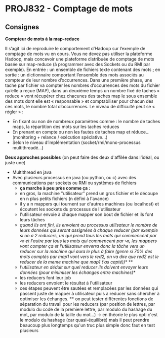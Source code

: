 # PROJ832 - Comptage de mots

## Consignes

**Compteur de mots à la map-reduce**

Il s’agit ici de reproduire le comportement d’Hadoop sur l’exemple de comptage de mots vu en cours. Vous ne devez pas utiliser la plateforme Hadoop, mais concevoir une plateforme distribuée de comptage de mots basée sur map-reduce (à programmer avec des Sockets ou du RMI par exemple). En entrée : un ensemble de fichiers texte contenant des mots ; en sortie : un dictionnaire comportant l’ensemble des mots associés au compteur de leur nombre d’occurrences. Dans une première phase, une tache par fichier va compter les nombres d’occurrences des mots du fichier qu’elle a reçue (MAP), dans un deuxième temps un nombre fixé de taches « reduce » vont récupérer chez chacunes des taches map le sous ensemble des mots dont elle est « responsable » et comptabiliser pour chacun des ces mots, le nombre total d’occurrences. Le niveau de difficulté peut se « régler » : 

- En fixant ou non de nombreux paramètres comme : le nombre de taches maps, la répartition des mots sur les taches reduces
- En prenant en compte ou non les fautes de taches map et réduce… (monitoring + relance / exécution spéclative…)
- Selon le niveau d’implémentation (socket/rmi/mono-processus multithreadé…)

**Deux approches possibles** (on peut faire des deux d'affilée dans l'idéal, ou juste une)

- Multithread en java
- Avec plusieurs processus en java (ou python, ou c) avec des communications par sockets ou RMI ou systèmes de fichiers
    - **ça marche à peu près comme ça :**
    - en gros, la machine "utilisateur" prend un gros fichier et le découpe en n plus petits fichiers (n défini à l'avance)
    - il y a n mappers qui tournent sur d'autres machines (ou localhost) et écoutent les sockets du processus de l'utilisateur
    - l'utilisateur envoie à chaque mapper son bout de fichier et ils font leurs tâches
    - _quand ils ont fini, ils envoient au processus utilisateur le nombre de leurs données qui seront assignées à chaque reducer (par exemple si on a 2 reducers, un qui prend tous les mots qui commencent par `<m` et l'autre par tous les mots qui commencent par `>m`, les mappers vont compter ça et l'utilisateur enverra donc la tâche vers un reducer sur la machine qui aura le plus à faire (genre si 70% des mots comptés par map1 vont vers le red2, on va dire que red2 est le reducer de la meme machine que map1 t'as capté))_* **
    - _l'utilisateur en déduit sur quel reducer ils doivent envoyer leurs données (pour minimiser les échanges entre machines)_*
    - les reducers font leur job
    - les reducers envoient le résultat à l'utilisateur 
    * ces étapes peuvent être sautées et remplacées par les données qui passent juste de mapper à utilisateur puis à reducer sans chercher à optimiser les échanges.
    ** on peut tester différentes fonctions de séparation du travail pour les reducers (par position de lettres, par modulo du code de la premiere lettre, par modulo du hashage du mot, par modulo de la taille du mot...) -> en théorie le plus opti c'est le modulo du hashage (car quasi-équilibré) mais il peut prendre beaucoup plus longtemps qu'un truc plus simple donc faut en test plusieurs